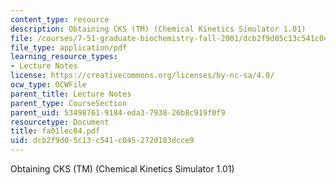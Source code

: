 ```yaml
---
content_type: resource
description: Obtaining CKS (TM) (Chemical Kinetics Simulator 1.01)
file: /courses/7-51-graduate-biochemistry-fall-2001/dcb2f9d05c13c541c045272d183dcce9_fa01lec04.pdf
file_type: application/pdf
learning_resource_types:
- Lecture Notes
license: https://creativecommons.org/licenses/by-nc-sa/4.0/
ocw_type: OCWFile
parent_title: Lecture Notes
parent_type: CourseSection
parent_uid: 53498761-9184-eda3-7938-26b8c919f0f9
resourcetype: Document
title: fa01lec04.pdf
uid: dcb2f9d0-5c13-c541-c045-272d183dcce9
---
```

Obtaining CKS (TM) (Chemical Kinetics Simulator 1.01)